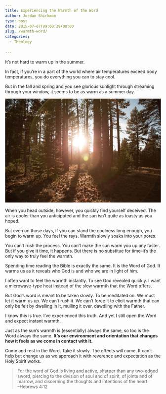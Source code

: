 ```yaml
---
title: Experiencing the Warmth of the Word
author: Jordan Shirkman
type: post
date: 2015-07-07T09:00:39+00:00
slug: /warmth-word/
categories:
  - Theology

---
```


It’s not hard to warm up in the summer.

In fact, if you’re in a part of the world where air temperatures exceed body temperatures, you do everything you can to stay cool.

But in the fall and spring and you see glorious sunlight through streaming through your window, it seems to be as warm as a summer day.

![Image](/static/images/Wooden-sunlight.jpeg) 

When you head outside, however, you quickly find yourself deceived. The air is cooler than you anticipated and the sun isn’t quite as toasty as you hoped.

But even on those days, if you can stand the coolness long enough, you begin to warm up. You feel the rays. Warmth slowly soaks into your pores.

You can’t rush the process. You can’t make the sun warm you up any faster. But if you give it time, it happens. But there is no substitue for time–it’s the only way to truly feel the warmth.

Spending time reading the Bible is exactly the same. It is the Word of God. It warms us as it reveals who God is and who we are in light of him.

I often want to feel the warmth instantly. To see God revealed quickly. I want a microwave-type heat instead of the slow warmth that the Word offers.

But God’s word is meant to be taken slowly. To be meditated on. We must let it warm us up. We can’t rush it. We can’t force it to elicit warmth that can only be felt by dwelling in it, mulling it over, dawdling with the Father.

I know this is true. I’ve experienced this truth. And yet I still open the Word and expect instant warmth.

Just as the sun’s warmth is (essentially) always the same, so too is the Word always the same. **It’s our environment and orientation that changes how it feels as we come in contact with it.**

Come and rest in the Word. Take it slowly. The effects will come. It can’t help but change us as we approach it with reverence and expectation as the Holy Spirit works.

> For the word of God is living and active, sharper than any two-edged sword, piercing to the division of soul and of spirit, of joints and of marrow, and discerning the thoughts and intentions of the heart.  
> –Hebrews 4:12